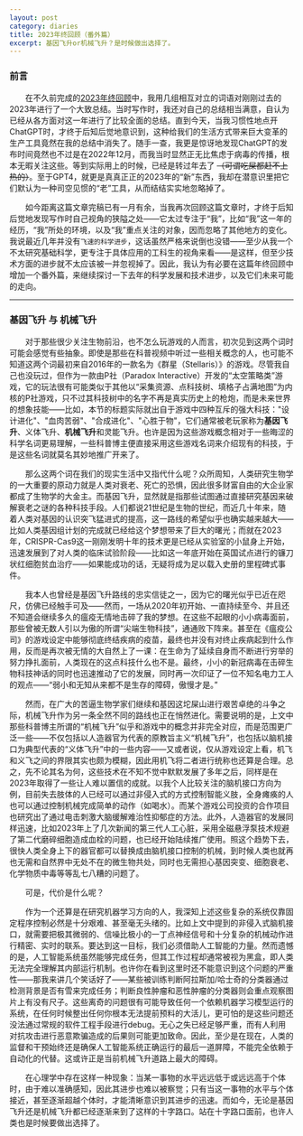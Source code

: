 ```yaml
---
layout: post
category: diaries
title: 2023年终回顾（番外篇）
excerpt: 基因飞升or机械飞升？是时候做出选择了。
---
```


### 前言

&emsp;&emsp;在不久前完成的[2023年终回顾](./2023年终回顾)中，我用几组相互对立的词语对刚刚过去的2023年进行了一个大致总结。当时写作时，我还对自己的总结相当满意，自认为已经从各方面对这一年进行了比较全面的总结。直到今天，当我习惯性地点开ChatGPT时，才终于后知后觉地意识到，这种给我们的生活方式带来巨大变革的生产工具竟然在我的总结中消失了。随手一查，我更是惊讶地发现ChatGPT的发布时间竟然也不过是在2022年12月，而我当时显然正无比焦虑于病毒的传播，根本无暇关注这些。等到实际用上的时候，已经是转过年去了 ~~（可谓吃屎都赶不上热的）~~。至于GPT4，就更是真真正正的2023年的“新”东西，我却在潜意识里把它们默认为一种司空见惯的“老”工具，从而结结实实地忽略掉了。

&emsp;&emsp;如今距离这篇文章完稿已有一月有余，当我再次回顾这篇文章时，才终于后知后觉地发现写作时自己视角的狭隘之处——它太过专注于“我”，比如“我”这一年的经历，“我”所处的环境，以及“我”重点关注的对象，因而忽略了其他地方的变化。我说最近几年并没有`飞速的科学进步`，这话虽然严格来说倒也没错——至少从我一个不太研究基础科学，更专注于具体应用的工科生的视角来看——是这样，但至少技术方面的进步就不太应该被一并忽视掉了。因此，我认为有必要在这篇年终回顾中增加一个番外篇，来继续探讨一下去年的科学发展和技术进步，以及它们未来可能的走向。

---

### 基因飞升 与 机械飞升

&emsp;&emsp;对于那些很少关注生物前沿，也不怎么玩游戏的人而言，初次见到这两个词时可能会感觉有些抽象。即使是那些在科普视频中听过一些相关概念的人，也可能不知道这两个词最初来自2016年的一款名为《群星（Stellaris）》的游戏。尽管我自己也没玩过，但作为一款由P社（Paradox Interactive）开发的“太空策略类”游戏，它的玩法很有可能类似于其他以“采集资源、点科技树、填格子占满地图”为内核的P社游戏，只不过其科技树中的名字不再是真实历史上的枪炮，而是未来世界的想象技能——比如，本节的标题实际就出自于游戏中四种互斥的强大科技："设计进化"、"血肉苦弱"、"合成进化"、"心胜于物"，它们通常被老玩家称为**基因飞升**、义体飞升、**机械飞升**和灵能飞升。也许是因为这些游戏概念相对于一些晦涩的科学名词更易理解，一些科普博主便直接采用这些游戏名词来介绍现有的科技，于是这些名词就莫名其妙地推广开来了。

&emsp;&emsp;那么这两个词在我们的现实生活中又指代什么呢？众所周知，人类研究生物学的一大重要的原动力就是人类对衰老、死亡的恐惧，因此很多财富自由的大企业家都成了生物学的大金主。而基因飞升，显然就是指那些试图通过直接研究基因来破解衰老之谜的各种科技手段。人们都说21世纪是生物的世纪，而近几十年来，随着人类对基因的认识突飞猛进式的提高，这一路线的希望似乎也确实越来越大——比如人类基因组计划的完成就已经给这个梦想带来了巨大的曙光；而就在2023年，CRISPR-Cas9这一刚刚发明十年的技术更是已经从实验室的小鼠身上开始，迅速发展到了对人类的临床试验阶段——比如这一年底开始在英国试点进行的镰刀状红细胞贫血治疗——如果能成功的话，无疑将成为足以载入史册的里程碑式事件。

&emsp;&emsp;我本人也曾经是基因飞升路线的忠实信徒之一，因为它的曙光似乎已近在咫尺，仿佛已经触手可及——然而，一场从2020年初开始、一直持续至今、并且还不知道会继续多久的瘟疫无情地击碎了我的梦想。在这些不起眼的小小病毒面前，那些曾被无数人引以为傲的所谓“尖端生物科技”，通通败下阵来。甚至在《瘟疫公司》的游戏设定中能够彻底终结疾病的疫苗，最终也并没有对终止疾病起到什么作用，反而是再次被无情的大自然上了一课：在生命为了延续自身而不断进行穷举的努力挣扎面前，人类现在的这点科技什么也不是。最终，小小的新冠病毒在击碎生物科技神话的同时也迅速推动了它的发展，同时再一次印证了一位不知名电力工人的观点——“弱小和无知从来都不是生存的障碍，傲慢才是。”

&emsp;&emsp;然而，在广大的苦逼生物学家们继续和基因这坨屎山进行艰苦卓绝的斗争之际，机械飞升作为另一条全然不同的路线也正在悄然进化。需要说明的是，上文中那些科普博主所谓的“机械飞升”似乎和游戏中的概念并非完全对应，而是范围更广泛一些——不仅包括以人造器官为代表的原教旨主义“机械飞升”，也包括以脑机接口为典型代表的“义体飞升”中的一些内容——又或者说，仅从游戏设定上看，机飞和义飞之间的界限其实也颇为模糊，因此用机飞将二者进行统称也还算是合理。总之，先不论其名为何，这些技术在不知不觉中默默发展了多年之后，同样是在2023年取得了一些让人难以置信的成就。以我个人比较关注的脑机接口方向为例，目前失去肢体的人已经可以通过非侵入式的方式控制智能义肢，全身瘫痪的人也可以通过控制机械完成简单的动作（如喝水）。而某个游戏公司投资的合作项目也研究出了通过电击刺激大脑缓解难治性抑郁症的方法。此外，人造器官的发展同样迅速，比如2023年上了几次新闻的第三代人工心脏，采用全磁悬浮泵技术规避了第二代磨碎细胞造成血栓的问题，也已经开始陆续推广使用。照这个趋势下去，很快人类全身上下的器官都可以替换成由脑机接口控制的机械，到时候人类也就再也无需和自然界中无处不在的微生物共处，同时也无需担心基因突变、细胞衰老、化学物质中毒等等乱七八糟的问题了。

&emsp;&emsp;可是，代价是什么呢？

&emsp;&emsp;作为一个还算是在研究机器学习方向的人，我深知上述这些复杂的系统仅靠固定程序控制必然是十分艰难、甚至毫无头绪的。比如上文中提到的非侵入式脑机接口，就需要把极其微弱的、信噪比极小的一丁点神经信号和十分复杂的机械动作进行精密、实时的联系。要达到这一目标，我们必须借助人工智能的力量。然而遗憾的是，人工智能系统虽然能够完成任务，但其工作过程却通常被视为黑盒，即人类无法完全理解其内部运行机制。也许你在看到这里时还不能意识到这个问题的严重性——那我来讲几个笑话好了——某些被训练判断阿拉斯加/哈士奇的分类器通过检测背景是否有雪来完成任务；判断良性肿瘤和恶性肿瘤的分类器则会重点观察图片上有没有尺子。这些离奇的问题很有可能导致任何一个依赖机器学习模型运行的系统，在任何时候整出任何你根本无法提前预料的大活儿，更可怕的是这些问题还没法通过常规的软件工程手段进行debug。无心之失已经足够严重，而有人利用对抗攻击进行恶意欺骗造成的后果则可能更加致命。因此，至少是在现在，人类的监督和干预始终还是确保人工智能系统正确运行的最后一道屏障，不能完全依赖于自动化的代替。这或许正是当前机械飞升道路上最大的障碍。

&emsp;&emsp;在心理学中存在这样一种现象：当某一事物的水平远远低于或远远高于个体时，由于难以准确感知，因此其进步也难以被察觉；只有当这一事物的水平与个体接近，甚至逐渐超越个体时，才能清晰意识到其进步的迅速。而如今，无论是基因飞升还是机械飞升都已经逐渐来到了这样的十字路口。站在十字路口面前，也许人类也是时候要做出选择了。
